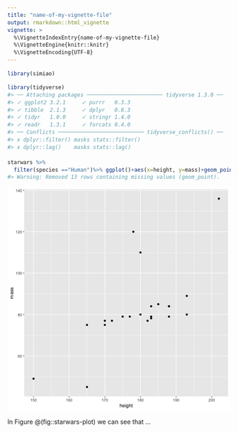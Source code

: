 ```yaml
---
title: "name-of-my-vignette-file"
output: rmarkdown::html_vignette
vignette: >
  %\VignetteIndexEntry{name-of-my-vignette-file}
  %\VignetteEngine{knitr::knitr}
  %\VignetteEncoding{UTF-8}
---
```





```r
library(simiao)
```


```r
library(tidyverse)
#> ── Attaching packages ──────────────────────── tidyverse 1.3.0 ──
#> ✓ ggplot2 3.2.1     ✓ purrr   0.3.3
#> ✓ tibble  2.1.3     ✓ dplyr   0.8.3
#> ✓ tidyr   1.0.0     ✓ stringr 1.4.0
#> ✓ readr   1.3.1     ✓ forcats 0.4.0
#> ── Conflicts ─────────────────────────── tidyverse_conflicts() ──
#> x dplyr::filter() masks stats::filter()
#> x dplyr::lag()    masks stats::lag()

starwars %>%
  filter(species =="Human")%>% ggplot()+aes(x=height, y=mass)+geom_point()
#> Warning: Removed 13 rows containing missing values (geom_point).
```

![A ggplot of starwars stuff](figure/starwars-plot-1.png)

In Figure \@(fig::starwars-plot) we can see that ...
